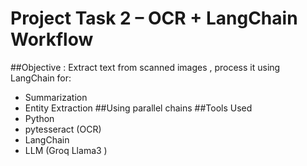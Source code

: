 # Project Task 2 – OCR + LangChain Workflow

##Objective :
Extract text from scanned images , process it using LangChain for:
- Summarization
- Entity Extraction
##Using parallel chains 
##Tools Used
- Python 
- pytesseract (OCR)
- LangChain
- LLM (Groq Llama3 )
